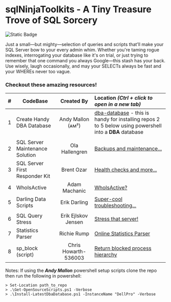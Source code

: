 
# sqlNinjaToolkits - A Tiny Treasure Trove of SQL Sorcery
![Static Badge](https://img.shields.io/badge/sql-geek-blue)


Just a small—but mighty—selection of queries and scripts that’ll make your SQL Server bow to your every admin whim. Whether you're taming rogue indexes, interrogating your database like it's on trial, or just trying to remember that one command you always Google—this stash has your back. Use wisely, laugh occasionally, and may your SELECTs always be fast and your WHEREs never too vague.

### Checkout these amazing resources!

|#| **CodeBase** | **Created By** | **Location _(Ctrl + click to open in a new tab)_** |
|-| ------------- |:-------------:| :-------------|
|1| Create Handy DBA Database | Andy Mallon (ᴀᴍ²) | [dba-database](https://github.com/amtwo/dba-database) - this is handy for installing repos 2 to 5 below using powershell into a **DBA** database |
|||||
|2| SQL Server Maintenance Solution | Ola Hallengren | [Backups and maintenance...](https://github.com/olahallengren/sql-server-maintenance-solution) |
|3| SQL Server First Responder Kit | Brent Ozar | [Health checks and more...](https://github.com/BrentOzarULTD/SQL-Server-First-Responder-Kit) |
|4| WhoIsActive | Adam Machanic | [WhoIsActive?](https://github.com/amachanic/sp_whoisactive) |
|5| Darling Data Scripts | Erik Darling | [Super-cool troubleshooting...](https://github.com/erikdarlingdata/DarlingData) |
|||||
|6| SQL Query Stress | Erik Ejlskov Jensen | [Stress that server!](https://github.com/ErikEJ/SqlQueryStress) |
|7| Statistics Parser | Richie Rump | [Online Statistics Parser ](https://statisticsparser.com/) |
|8| sp_block (script) | Chris Howarth-536003 | [Return blocked process hierarchy](sp_block.sql) |

Notes:
If using the _**Andy Mallon**_ powershell setup scripts clone the repo then run the following in powershell:

```
> Set-Location path_to_repo
> .\Get-OpenSourceScripts.ps1 -Verbose
> .\Install-LatestDbaDatabase.ps1 -InstanceName "DellPro" -Verbose
```
